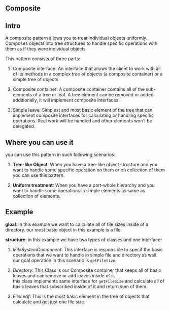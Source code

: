 ## Composite

## Intro

A composite pattern allows you to treat individual objects uniformly. Composes objects into tree structures to handle specific operations with them as if they were individual objects

This pattern consists of three parts:

1. Composite interface: An interface that allows the client to work with all of its methods in a complex tree of objects (a composite container) or a simple tree of objects

2. Composite container: A composite container contains all of the sub-elements of a tree or leaf. A tree element can be removed or added.<br/>
   additionally, it will implement composite interfaces.

3. Simple leave: Simplest and most basic element of the tree that can implement composite interfaces for calculating or handling specific operations. Real work will be handled and other elements won't be delegated.

## Where you can use it

you can use this pattern in such following scenarios:

1. **Tree-like Object**: When you have a tree-like object structure and you want to handle some specific operation on them or on collection of them you can use this pattern.

2. **Uniform treatment**: When you have a part-whole hierarchy and you want to handle some operations in simple elements as same as collection of elements.

## Example

**gloal**: In this example we want to calculate all of file sizes inside of a directory. our most basic object in this example is a file.

**structure**: in this example we have two types of classes and one interface:

1. _IFileSystemComponent_: This interface is responsible to specif the basic operations that we want to handle in simple file and directory as well. our goal operation in this scenario is `getFileSize`.

2. _Directory_: This Class is our Composite container that keeps all of basic leaves and can remove or add leaves inside of it.<br/>
   this class implements same interface for `getFileSize` and calculate all of basic leaves that subscribed inside of it and return sum of them.

3. _FileLeaf_: This is the most basic element in the tree of objects that calculate and get just one file size.
